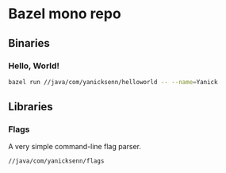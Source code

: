 # Bazel mono repo

## Binaries

### Hello, World!
```bash
bazel run //java/com/yanicksenn/helloworld -- --name=Yanick
```

## Libraries

### Flags

A very simple command-line flag parser.

```
//java/com/yanicksenn/flags
```